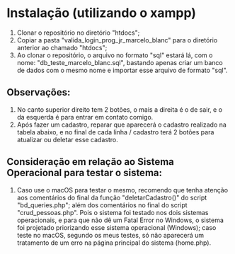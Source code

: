 # Instalação (utilizando o xampp)

1. Clonar o repositório no diretório "htdocs";
2. Copiar a pasta "valida_login_prog_jr_marcelo_blanc" para o diretório anterior ao chamado "htdocs";
3. Ao clonar o repositório, o arquivo no formato "sql" estará lá, com o nome: "db_teste_marcelo_blanc.sql", bastando apenas criar um banco de dados com o mesmo nome e importar esse arquivo de formato "sql".

## Observações:

1. No canto superior direito tem 2 botões, o mais a direita é o de sair, e o da esquerda é para entrar em contato comigo.
2. Após fazer um cadastro, reparar que aparecerá o cadastro realizado na tabela abaixo, e no final de cada linha / cadastro terá 2 botões para atualizar ou deletar esse cadastro.

## Consideração em relação ao Sistema Operacional para testar o sistema:

1. Caso use o macOS para testar o mesmo, recomendo que tenha atenção aos comentários do final da função "deletarCadastro()" do script "bd_queries.php"; além dos comentários no final do script "crud_pessoas.php". Pois o sistema foi testado nos dois sistemas operacionais, e para que não dê um Fatal Error no Windows, o sistema foi projetado priorizando esse sistema operacional (Windows); caso teste no macOS, segundo os meus testes, só não aparecerá um tratamento de um erro na página principal do sistema (home.php).
